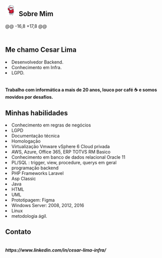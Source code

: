 <!-- Sobre Mim -->
## <img src="https://raw.githubusercontent.com/cesarrl78/img/main/img01.gif" width="38px"></img> Sobre Mim
@@ -16,8 +17,8 @@

<h2 align="left">
<br>Me chamo Cesar Lima
</h2>

<li>Desenvolvedor Backend.</li>
<li>Conhecimento em Infra.</li>
<li>LGPD.</li>

<h4 align="left">
<br>Trabalho com informática a mais de 20 anos, louco por café ☕ e somos movidos por desafios.
</h4>
  
 ## Minhas habilidades  

<li>Conhecimento em regras de negócios</li>
<li>LGPD</li>
<li>Documentação técnica</li>
<li>Homologação</li>
<li>Virtualização Vmware vSphere 6 Cloud privada</li>
<li>AWS, Azure, Office 365, ERP TOTVS RM Basico</li>
<li>Conhecimento em banco de dados relacional Oracle 11</li>
<li>PL/SQL : trigger, view, procedure, querys em geral</li>
<li>programação backend</li>
<li>PHP Frameworks Laravel</li>
<li>Asp Classic</li>
<li>Java</li>
<li>HTML</li>
<li>UML</li>
<li>Prototipagem: Figma</li>
<li>Windows Server: 2008, 2012, 2016</li>
<li>Linux</li>
<li>metodologia ágil.
  
 ## Contato
<h5 align="left">
<br> https://www.linkedin.com/in/cesar-lima-infra/
</h5>
